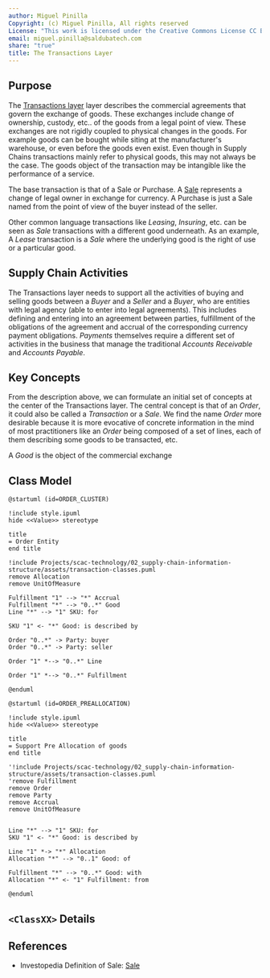 ```yaml
---
author: Miguel Pinilla
Copyright: (c) Miguel Pinilla, All rights reserved
License: "This work is licensed under the Creative Commons License CC BY-NC-SA 4.0: https://creativecommons.org/licenses/by-nc-sa/4.0/"
email: miguel.pinilla@saldubatech.com
share: "true"
title: The Transactions Layer
---
```



## Purpose

The [Transactions layer](Overview#transactions) layer describes the commercial agreements that govern the exchange of goods. These exchanges include change of ownership, custody, etc.. of the goods from a legal point of view. These exchanges are not rigidly coupled to physical changes in the goods. For example goods can be bought while siting at the manufacturer's warehouse, or even before the goods even exist. Even though in Supply Chains transactions mainly refer to physical goods, this may not always be the case. The goods object of the transaction may be intangible like the performance of a service.

The base transaction is that of a Sale or Purchase. A [Sale](https://www.investopedia.com/terms/s/sale.asp) represents a change of legal owner in exchange for currency. A Purchase is just a Sale named from the point of view of the buyer instead of the seller.

Other common language transactions like *Leasing*, *Insuring*, etc. can be seen as *Sale* transactions with a different good underneath. As an example, A *Lease* transaction is a *Sale* where the underlying good is the right of use or a particular good.

## Supply Chain Activities

The Transactions layer needs to support all the activities of buying and selling goods between a *Buyer* and a *Seller* and a *Buyer*, who are entities with legal agency (able to enter into legal agreements). This includes defining and entering into an agreement between parties, fulfillment of the obligations of the agreement and accrual of the corresponding currency payment obligations. *Payments* themselves require a different set of activities in the business that manage the traditional *Accounts Receivable* and *Accounts Payable*.

## Key Concepts

From the description above, we can formulate an initial set of concepts at the center of the Transactions layer. The central concept is that of an *Order*, it could also be called a *Transaction* or a *Sale*. We find the name *Order* more desirable because it is more evocative of concrete information in the mind of most practitioners like an *Order* being composed of a set of lines, each of them describing some goods to be transacted, etc.

A *Good* is the object of the commercial exchange

## Class Model

```plantuml
@startuml (id=ORDER_CLUSTER)

!include style.ipuml
hide <<Value>> stereotype

title
= Order Entity
end title

!include Projects/scac-technology/02_supply-chain-information-structure/assets/transaction-classes.puml
remove Allocation
remove UnitOfMeasure

Fulfillment "1" --> "*" Accrual
Fulfillment "*" --> "0..*" Good
Line "*" --> "1" SKU: for

SKU "1" <- "*" Good: is described by

Order "0..*" -> Party: buyer
Order "0..*" -> Party: seller

Order "1" *--> "0..*" Line

Order "1" *--> "0..*" Fulfillment

@enduml
```

```plantuml
@startuml (id=ORDER_PREALLOCATION)

!include style.ipuml
hide <<Value>> stereotype

title
= Support Pre Allocation of goods
end title

'!include Projects/scac-technology/02_supply-chain-information-structure/assets/transaction-classes.puml
'remove Fulfillment
remove Order
remove Party
remove Accrual
remove UnitOfMeasure


Line "*" --> "1" SKU: for
SKU "1" <- "*" Good: is described by

Line "1" *-> "*" Allocation
Allocation "*" --> "0..1" Good: of

Fulfillment "*" --> "0..*" Good: with
Allocation "*" <- "1" Fulfillment: from

@enduml
```

## `<ClassXX>` Details

## References

- Investopedia Definition of Sale: [Sale](https://www.investopedia.com/terms/s/sale.asp)

</div>
